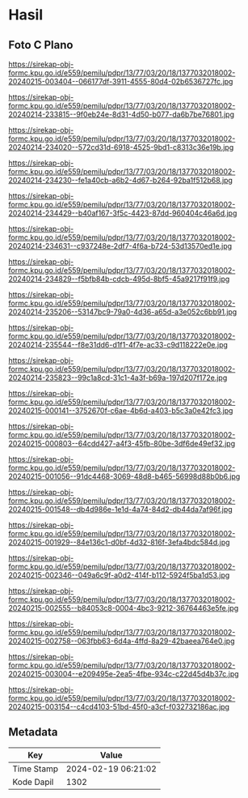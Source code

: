 # Hasil

## Foto C Plano

https://sirekap-obj-formc.kpu.go.id/e559/pemilu/pdpr/13/77/03/20/18/1377032018002-20240215-003404--066177df-3911-4555-80d4-02b6536727fc.jpg

https://sirekap-obj-formc.kpu.go.id/e559/pemilu/pdpr/13/77/03/20/18/1377032018002-20240214-233815--9f0eb24e-8d31-4d50-b077-da6b7be76801.jpg

https://sirekap-obj-formc.kpu.go.id/e559/pemilu/pdpr/13/77/03/20/18/1377032018002-20240214-234020--572cd31d-6918-4525-9bd1-c8313c36e19b.jpg

https://sirekap-obj-formc.kpu.go.id/e559/pemilu/pdpr/13/77/03/20/18/1377032018002-20240214-234230--fe1a40cb-a6b2-4d67-b264-92ba1f512b68.jpg

https://sirekap-obj-formc.kpu.go.id/e559/pemilu/pdpr/13/77/03/20/18/1377032018002-20240214-234429--b40af167-3f5c-4423-87dd-960404c46a6d.jpg

https://sirekap-obj-formc.kpu.go.id/e559/pemilu/pdpr/13/77/03/20/18/1377032018002-20240214-234631--c937248e-2df7-4f6a-b724-53d13570ed1e.jpg

https://sirekap-obj-formc.kpu.go.id/e559/pemilu/pdpr/13/77/03/20/18/1377032018002-20240214-234829--f5bfb84b-cdcb-495d-8bf5-45a9217f91f9.jpg

https://sirekap-obj-formc.kpu.go.id/e559/pemilu/pdpr/13/77/03/20/18/1377032018002-20240214-235206--53147bc9-79a0-4d36-a65d-a3e052c6bb91.jpg

https://sirekap-obj-formc.kpu.go.id/e559/pemilu/pdpr/13/77/03/20/18/1377032018002-20240214-235544--f8e31dd6-d1f1-4f7e-ac33-c9d118222e0e.jpg

https://sirekap-obj-formc.kpu.go.id/e559/pemilu/pdpr/13/77/03/20/18/1377032018002-20240214-235823--99c1a8cd-31c1-4a3f-b69a-197d207f172e.jpg

https://sirekap-obj-formc.kpu.go.id/e559/pemilu/pdpr/13/77/03/20/18/1377032018002-20240215-000141--3752670f-c6ae-4b6d-a403-b5c3a0e42fc3.jpg

https://sirekap-obj-formc.kpu.go.id/e559/pemilu/pdpr/13/77/03/20/18/1377032018002-20240215-000803--64cdd427-a4f3-45fb-80be-3df6de49ef32.jpg

https://sirekap-obj-formc.kpu.go.id/e559/pemilu/pdpr/13/77/03/20/18/1377032018002-20240215-001056--91dc4468-3069-48d8-b465-56998d88b0b6.jpg

https://sirekap-obj-formc.kpu.go.id/e559/pemilu/pdpr/13/77/03/20/18/1377032018002-20240215-001548--db4d986e-1e1d-4a74-84d2-db44da7af96f.jpg

https://sirekap-obj-formc.kpu.go.id/e559/pemilu/pdpr/13/77/03/20/18/1377032018002-20240215-001929--84e136c1-d0bf-4d32-816f-3efa4bdc584d.jpg

https://sirekap-obj-formc.kpu.go.id/e559/pemilu/pdpr/13/77/03/20/18/1377032018002-20240215-002346--049a6c9f-a0d2-414f-b112-5924f5ba1d53.jpg

https://sirekap-obj-formc.kpu.go.id/e559/pemilu/pdpr/13/77/03/20/18/1377032018002-20240215-002555--b84053c8-0004-4bc3-9212-36764463e5fe.jpg

https://sirekap-obj-formc.kpu.go.id/e559/pemilu/pdpr/13/77/03/20/18/1377032018002-20240215-002758--063fbb63-6d4a-4ffd-8a29-42baeea764e0.jpg

https://sirekap-obj-formc.kpu.go.id/e559/pemilu/pdpr/13/77/03/20/18/1377032018002-20240215-003004--e209495e-2ea5-4fbe-934c-c22d45d4b37c.jpg

https://sirekap-obj-formc.kpu.go.id/e559/pemilu/pdpr/13/77/03/20/18/1377032018002-20240215-003154--c4cd4103-51bd-45f0-a3cf-f032732186ac.jpg


## Metadata

| Key        | Value               |
| ---------- | ------------------- |
| Time Stamp | 2024-02-19 06:21:02 |
| Kode Dapil | 1302                |



